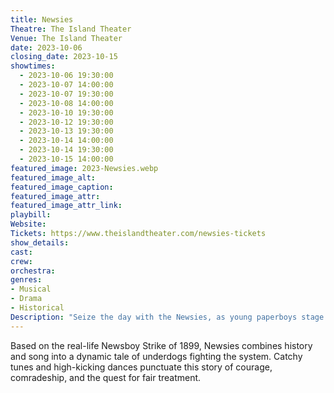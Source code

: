 ```yaml
---
title: Newsies
Theatre: The Island Theater
Venue: The Island Theater
date: 2023-10-06
closing_date: 2023-10-15
showtimes:
  - 2023-10-06 19:30:00
  - 2023-10-07 14:00:00
  - 2023-10-07 19:30:00
  - 2023-10-08 14:00:00
  - 2023-10-10 19:30:00
  - 2023-10-12 19:30:00
  - 2023-10-13 19:30:00
  - 2023-10-14 14:00:00
  - 2023-10-14 19:30:00
  - 2023-10-15 14:00:00
featured_image: 2023-Newsies.webp
featured_image_alt: 
featured_image_caption: 
featured_image_attr: 
featured_image_attr_link: 
playbill:
Website: 
Tickets: https://www.theislandtheater.com/newsies-tickets
show_details: 
cast:
crew:
orchestra:
genres: 
- Musical
- Drama
- Historical
Description: "Seize the day with the Newsies, as young paperboys stage a strike against media moguls in this high-energy musical."
---
```

Based on the real-life Newsboy Strike of 1899, Newsies combines history and song into a dynamic tale of underdogs fighting the system. Catchy tunes and high-kicking dances punctuate this story of courage, comradeship, and the quest for fair treatment.